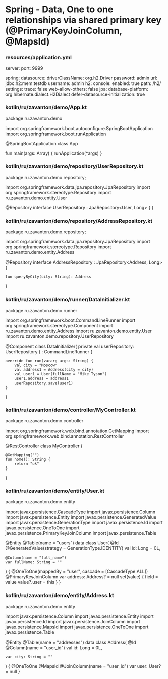 # Spring - Data, One to one relationships via shared primary key (@PrimaryKeyJoinColumn, @MapsId)




### resources/application.yml
server:
  port: 9999

spring:
  datasource:
    driverClassName: org.h2.Driver
    password: admin
    url: jdbc:h2:mem:testdb
    username: admin
  h2:
    console:
      enabled: true
      path: /h2/
      settings:
        trace: false
        web-allow-others: false
  jpa:
    database-platform: org.hibernate.dialect.H2Dialect
    defer-datasource-initialization: true










### kotlin/ru/zavanton/demo/App.kt
package ru.zavanton.demo

import org.springframework.boot.autoconfigure.SpringBootApplication
import org.springframework.boot.runApplication

@SpringBootApplication
class App

fun main(args: Array<String>) {
    runApplication<App>(*args)
}










### kotlin/ru/zavanton/demo/repository/UserRepository.kt
package ru.zavanton.demo.repository;

import org.springframework.data.jpa.repository.JpaRepository
import org.springframework.stereotype.Repository
import ru.zavanton.demo.entity.User

@Repository
interface UserRepository : JpaRepository<User, Long> {
}










### kotlin/ru/zavanton/demo/repository/AddressRepository.kt
package ru.zavanton.demo.repository;

import org.springframework.data.jpa.repository.JpaRepository
import org.springframework.stereotype.Repository
import ru.zavanton.demo.entity.Address

@Repository
interface AddressRepository : JpaRepository<Address, Long> {

    fun queryByCity(city: String): Address
}










### kotlin/ru/zavanton/demo/runner/DataInitializer.kt
package ru.zavanton.demo.runner

import org.springframework.boot.CommandLineRunner
import org.springframework.stereotype.Component
import ru.zavanton.demo.entity.Address
import ru.zavanton.demo.entity.User
import ru.zavanton.demo.repository.UserRepository

@Component
class DataInitializer(
    private val userRepository: UserRepository
) : CommandLineRunner {

    override fun run(vararg args: String) {
        val city = "Moscow"
        val address1 = Address(city = city)
        val user1 = User(fullName = "Mike Tyson")
        user1.address = address1
        userRepository.save(user1)
    }
}










### kotlin/ru/zavanton/demo/controller/MyController.kt
package ru.zavanton.demo.controller

import org.springframework.web.bind.annotation.GetMapping
import org.springframework.web.bind.annotation.RestController

@RestController
class MyController {

    @GetMapping("")
    fun home(): String {
        return "ok"
    }
}










### kotlin/ru/zavanton/demo/entity/User.kt
package ru.zavanton.demo.entity

import javax.persistence.CascadeType
import javax.persistence.Column
import javax.persistence.Entity
import javax.persistence.GeneratedValue
import javax.persistence.GenerationType
import javax.persistence.Id
import javax.persistence.OneToOne
import javax.persistence.PrimaryKeyJoinColumn
import javax.persistence.Table

@Entity
@Table(name = "users")
data class User(
    @Id
    @GeneratedValue(strategy = GenerationType.IDENTITY)
    val id: Long = 0L,

    @Column(name = "full_name")
    var fullName: String = ""
) {
    @OneToOne(mappedBy = "user", cascade = [CascadeType.ALL])
    @PrimaryKeyJoinColumn
    var address: Address? = null
        set(value) {
            field = value
            value?.user = this
        }
}










### kotlin/ru/zavanton/demo/entity/Address.kt
package ru.zavanton.demo.entity

import javax.persistence.Column
import javax.persistence.Entity
import javax.persistence.Id
import javax.persistence.JoinColumn
import javax.persistence.MapsId
import javax.persistence.OneToOne
import javax.persistence.Table

@Entity
@Table(name = "addresses")
data class Address(
    @Id
    @Column(name = "user_id")
    val id: Long = 0L,

    var city: String = ""

) {
    @OneToOne
    @MapsId
    @JoinColumn(name = "user_id")
    var user: User? = null
}
